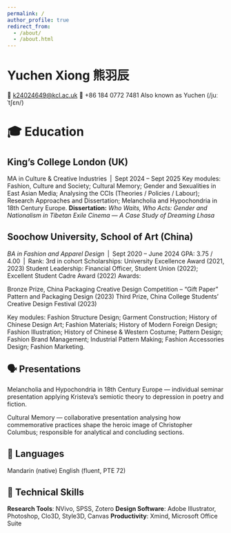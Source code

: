 ```yaml
---
permalink: /
author_profile: true
redirect_from: 
  - /about/
  - /about.html
---
```


Yuchen Xiong 熊羽辰
======
📧 k24024649@kcl.ac.uk  📱 +86 184 0772 7481
Also known as Yuchen (/juːˈtʃɛn/)

🎓 Education
======

**King’s College London (UK)**
------
MA in Culture & Creative Industries | Sept 2024 – Sept 2025
Key modules: Fashion, Culture and Society; Cultural Memory; Gender and Sexualities in East Asian Media; Analysing the CCIs (Theories / Policies / Labour); Research Approaches and Dissertation; Melancholia and Hypochondria in 18th Century Europe.
**Dissertation:** _Who Waits, Who Acts: Gender and Nationalism in Tibetan Exile Cinema — A Case Study of Dreaming Lhasa_

**Soochow University, School of Art (China)**
------
_BA in Fashion and Apparel Design_ | Sept 2020 – June 2024
GPA: 3.75 / 4.00 | Rank: 3rd in cohort
Scholarships: University Excellence Award (2021, 2023)
Student Leadership: Financial Officer, Student Union (2022); Excellent Student Cadre Award (2022)
Awards: 

Bronze Prize, China Packaging Creative Design Competition – “Gift Paper” Pattern and Packaging Design (2023)
Third Prize, China College Students’ Creative Design Festival (2023)

Key modules: Fashion Structure Design; Garment Construction; History of Chinese Design Art; Fashion Materials; History of Modern Foreign Design; Fashion Illustration; History of Chinese & Western Costume; Pattern Design; Fashion Brand Management; Industrial Pattern Making; Fashion Accessories Design; Fashion Marketing.

🗣 Presentations
------
Melancholia and Hypochondria in 18th Century Europe — individual seminar presentation applying Kristeva’s semiotic theory to depression in poetry and fiction.

Cultural Memory — collaborative presentation analysing how commemorative practices shape the heroic image of Christopher Columbus; responsible for analytical and concluding sections.

💬 Languages
------

Mandarin (native)
English (fluent, PTE 72)

🧰 Technical Skills
------
**Research Tools**: NVivo, SPSS, Zotero
**Design Software**: Adobe Illustrator, Photoshop, Clo3D, Style3D, Canvas
**Productivity**: Xmind, Microsoft Office Suite
